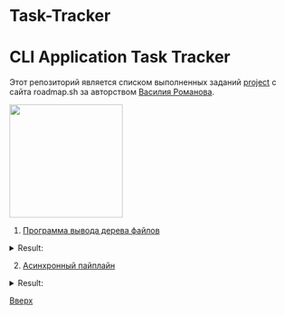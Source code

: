# Task-Tracker

<a id='anchor'></a>
# CLI Application Task Tracker
Этот репозиторий является списком выполненных заданий [project](https://roadmap.sh/projects/task-tracker) с сайта roadmap.sh
за авторством [Василия Романова](https://github.com/rvasily).

<img src=1\testdata\project\gopher.png height="200" width="200">

1. [Программа вывода дерева файлов](https://github.com/ivansevryukov1995/golang_web_services_course/tree/main/1)
<details><summary>Result:</summary>

```
=== RUN   TestTreeFull
--- PASS: TestTreeFull (0.00s)
=== RUN   TestTreeDir
--- PASS: TestTreeDir (0.00s)
PASS
ok      hw      0.157s
```
</details>

2. [Асинхронный пайплайн](https://github.com/ivansevryukov1995/golang_web_services_course/tree/main/2)
<details><summary>Result:</summary>

```
=== RUN   TestByIlia
collected 3
collected 9
collected 12
--- PASS: TestByIlia (0.30s)
=== RUN   TestPipeline
--- PASS: TestPipeline (0.01s)
=== RUN   TestSigner
--- PASS: TestSigner (2.07s)
PASS
ok      2       2.565s
```
</details>

[Вверх](#anchor)